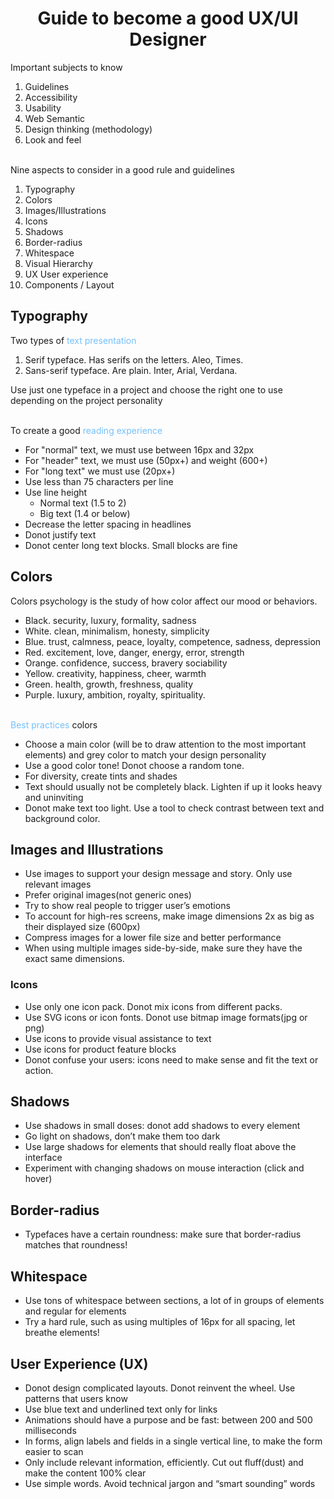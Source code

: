 # <center> Guide to become a good UX/UI Designer
Important subjects to know
1.	Guidelines
2.	Accessibility
3.	Usability
4.	Web Semantic
5.	Design thinking (methodology)
6.	Look and feel  

<br>Nine aspects to consider in a good rule and guidelines
1.	Typography
2.	Colors
3.	Images/Illustrations
4.	Icons
5.	Shadows
6.	Border-radius
7.	Whitespace
8.	Visual Hierarchy
9.	UX User experience
10.	Components / Layout

## Typography
Two types of <font color="#74c0fc">text presentation</font>
1.	Serif typeface. Has serifs on the letters. Aleo, Times.
2.	Sans-serif typeface. Are plain. Inter, Arial, Verdana.  

Use just one typeface in a project and choose the right one to use depending on the project personality  

<br>To create a good <font color="#74c0fc">reading experience</font>
- For "normal" text, we must use between 16px and 32px 
- For "header" text, we must use (50px+) and weight (600+) 
- For "long text" we must use (20px+)
- Use less than 75 characters per line
- Use line height
   - Normal text (1.5 to 2)
   - Big text (1.4 or below)
- Decrease the letter spacing in headlines
- Donot justify text
- Donot center long text blocks. Small blocks are fine

## Colors
Colors psychology is the study of how color affect our mood or behaviors.  
-	Black. security, luxury, formality, sadness
-	White. clean, minimalism, honesty, simplicity
-	Blue. trust, calmness, peace, loyalty, competence, sadness, depression
-	Red. excitement, love, danger, energy, error, strength
-	Orange. confidence, success, bravery sociability
-	Yellow. creativity, happiness, cheer, warmth
-	Green. health, growth, freshness, quality
-	Purple. luxury, ambition, royalty, spirituality.

<br><font color="#74c0fc">Best practices</font> colors
-	Choose a main color (will be to draw attention to the most important elements) and grey color to match your design personality
-	Use a good color tone! Donot choose a random tone.
-	For diversity, create tints and shades
-	Text should usually not be completely black. Lighten if up it looks heavy and uninviting
-	Donot make text too light. Use a tool to check contrast between text and background color.

## Images and Illustrations
-	Use images to support your design message and story. Only use relevant images
-	Prefer original images(not generic ones)
-	Try to show real people to trigger user’s emotions
-	To account for high-res screens, make image dimensions 2x as big as their displayed size (600px)
-	Compress images for a lower file size and better performance
-	When using multiple images side-by-side, make sure they have the exact same dimensions.
### Icons
-	Use only one icon pack. Donot mix icons from different packs.
-	Use SVG icons or icon fonts. Donot use bitmap image formats(jpg or png)
-	Use icons to provide visual assistance to text
-	Use icons for product feature blocks
-	Donot confuse your users: icons need to make sense and fit the text or action.

## Shadows
-	Use shadows in small doses: donot add shadows to every element
-	Go light on shadows, don’t make them too dark
-	Use large shadows for elements that should really float above the interface
-	Experiment with changing shadows on mouse interaction (click and hover)

## Border-radius
-	Typefaces have a certain roundness: make sure that border-radius matches that roundness!


## Whitespace
-	Use tons of whitespace between sections, a lot of in groups of elements and regular for elements
-	Try a hard rule, such as using multiples of 16px for all spacing, let breathe elements!

## User Experience (UX)
-	Donot design complicated layouts. Donot reinvent the wheel. Use patterns that users know
-	Use blue text and underlined text only for links
-	Animations should have a purpose and be fast: between 200 and 500 milliseconds
-	In forms, align labels and fields in a single vertical line, to make the form easier to scan
-	Only include relevant information, efficiently. Cut out fluff(dust) and make the content 100% clear
-	Use simple words. Avoid technical jargon and “smart sounding” words
